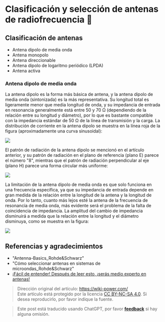 # Clasificación y selección de antenas de radiofrecuencia 🚧

## Clasificación de antenas

- Antena dipolo de media onda
- Antena monopolo
- Antena direccionable
- Antena dipolo de logaritmo periódico (LPDA)
- Antena activa

### Antena dipolo de media onda

La antena dipolo es la forma más básica de antena, y la antena dipolo de media onda (sintonizada) es la más representativa. Su longitud total es ligeramente menor que media longitud de onda, y su impedancia de entrada en resonancia generalmente está entre 50 y 70 Ω (dependiendo de la relación entre su longitud y diámetro), por lo que es bastante compatible con la impedancia estándar de 50 Ω de la línea de transmisión y la carga. La distribución de corriente en la antena dipolo se muestra en la línea roja de la figura (aproximadamente una curva sinusoidal):

![](https://img.wiki-power.com/d/wiki-media/img/20220620095017.png)

El patrón de radiación de la antena dipolo se mencionó en el artículo anterior, y su patrón de radiación en el plano de referencia (plano E) parece el número "8", mientras que el patrón de radiación perpendicular al eje (plano H) parece una forma circular más uniforme:

![](https://img.wiki-power.com/d/wiki-media/img/20220615110744.png)

La limitación de la antena dipolo de media onda es que solo funciona en una frecuencia específica, ya que su impedancia de entrada depende en gran medida de la relación entre la longitud de la antena y la longitud de onda. Por lo tanto, cuanto más lejos esté la antena de la frecuencia de resonancia de media onda, más evidente será el problema de la falta de coincidencia de impedancia. La amplitud del cambio de impedancia disminuirá a medida que la relación entre la longitud y el diámetro disminuya, como se muestra en la figura:

![](https://img.wiki-power.com/d/wiki-media/img/20220620142357.png)

## Referencias y agradecimientos

- "Antenna-Basics_Rohde&Schwarz"
- "Cómo seleccionar antenas en sistemas de microondas_Rohde&Schwarz"
- [¡Fácil de entender! Después de leer esto, ¡serás medio experto en antenas!](https://zhuanlan.zhihu.com/p/51098683)

> Dirección original del artículo: <https://wiki-power.com/>  
> Este artículo está protegido por la licencia [CC BY-NC-SA 4.0](https://creativecommons.org/licenses/by/4.0/deed.zh). Si desea reproducirlo, por favor indique la fuente.

> Este post está traducido usando ChatGPT, por favor [**feedback**](https://github.com/linyuxuanlin/Wiki_MkDocs/issues/new) si hay alguna omisión.
